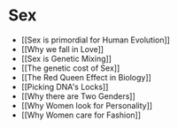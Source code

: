 # Sex
- [[Sex is primordial for Human Evolution]]
- [[Why we fall in Love]]
- [[Sex is Genetic Mixing]]
- [[The genetic cost of Sex]]
- [[The Red Queen Effect in Biology]]
- [[Picking DNA's Locks]]
- [[Why there are Two Genders]]
- [[Why Women look for Personality]]
- [[Why Women care for Fashion]]
